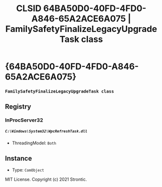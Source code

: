 ﻿---
title: "CLSID 64BA50D0-40FD-4FD0-A846-65A2ACE6A075 | FamilySafetyFinalizeLegacyUpgradeTask class"
excerpt: What is COM-Object CLSID 64BA50D0-40FD-4FD0-A846-65A2ACE6A075?
---

# {64BA50D0-40FD-4FD0-A846-65A2ACE6A075}

### `FamilySafetyFinalizeLegacyUpgradeTask class`

## Registry


### InProcServer32

##### `C:\Windows\System32\WpcRefreshTask.dll`
* ThreadingModel: `Both`

## Instance

* Type: `ComObject`

MIT License. Copyright (c) 2021 Strontic.


